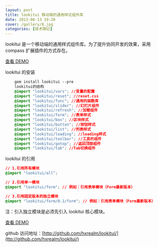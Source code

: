 ```yaml
---
layout: post
title: lookitui 移动端的通用样式组件库
date: 2013-06-13 19:20
cover: /gallery/8.jpg
categories: [技术随记]
---
```


lookitui 是一个移动端的通用样式组件库。为了提升协同开发的效果，采用 compass 扩展插件的方式存在。

[查看 DEMO](/demo/dpl.html)

lookitui 的安装

```css
    gem install lookitui --pre
    lookitui的结构
    @import "lookitui/vars"; //变量的配置
    @import "lookitui/reset"; //reset.css
    @import "lookitui/func"; //通用的函数库
    @import "lookitui/slider"; //幻灯片组件
    @import "lookitui/refresh"; //加载组件
    @import "lookitui/form"; //表单样式
    @import "lookitui/box"; //区块样式
    @import "lookitui/button"; //按钮样式
    @import "lookitui/list"; //列表样式
    @import "lookitui/loading"; //loading样式
    @import "lookitui/toolbar"; //工具栏组件
    @import "lookitui/gotop"; //返回顶部组件
    @import "lookitui/tab"; //Tab切换组件
```

lookitui 的引用

<!--more-->

```css
// 1.引用所有模块
@import "lookitui/all";

// 2.引用单一模块
@import "lookitui/form"; // 例如：引用表单模块（Form最新版本）

// 3.引用固定版本的独立模块
@import "lookitui/form/0.1/form"; // 例如：引用表单模块（Form最新版本）
```

注：引入独立模块是必须先引入 lookitui 核心模块。

[查看 DEMO](/demo/dpl.html)

github 访问地址：[http://github.com/hxrealm/lookitui/](ttp://github.com/hxrealm/lookitui/)
